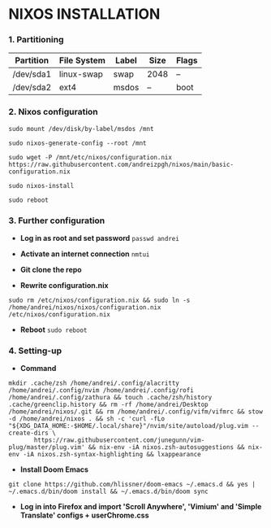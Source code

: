 # NIXOS INSTALLATION


### 1. Partitioning

| Partition | File System | Label | Size | Flags |
| --------- | ----------- | ----- | ---- | ----- |
| /dev/sda1 | linux-swap  | swap  | 2048 | –     |
| /dev/sda2 | ext4        | msdos | –    | boot  |

### 2. Nixos configuration

`sudo mount /dev/disk/by-label/msdos /mnt`

`sudo nixos-generate-config --root /mnt`

```
sudo wget -P /mnt/etc/nixos/configuration.nix https://raw.githubusercontent.com/andreizpgh/nixos/main/basic-configuration.nix
```

`sudo nixos-install`

`sudo reboot`

### 3. Further configuration

- **Log in as root and set password**
`passwd andrei`

- **Activate an internet connection**
`nmtui`

- **Git clone the repo**

- **Rewrite configuration.nix**
```
sudo rm /etc/nixos/configuration.nix && sudo ln -s /home/andrei/nixos/nixos/configuration.nix /etc/nixos/configuration.nix 
```

- **Reboot** 
`sudo reboot`

### 4. Setting-up

- **Command**
```
mkdir .cache/zsh /home/andrei/.config/alacritty /home/andrei/.config/nvim /home/andrei/.config/rofi /home/andrei/.config/zathura && touch .cache/zsh/history .cache/greenclip.history && rm -rf /home/andrei/Desktop /home/andrei/nixos/.git && rm /home/andrei/.config/vifm/vifmrc && stow -d /home/andrei/nixos . && sh -c 'curl -fLo "${XDG_DATA_HOME:-$HOME/.local/share}"/nvim/site/autoload/plug.vim --create-dirs \
       https://raw.githubusercontent.com/junegunn/vim-plug/master/plug.vim' && nix-env -iA nixos.zsh-autosuggestions && nix-env -iA nixos.zsh-syntax-highlighting && lxappearance
``` 

- **Install Doom Emacs**
```
git clone https://github.com/hlissner/doom-emacs ~/.emacs.d && yes | ~/.emacs.d/bin/doom install && ~/.emacs.d/bin/doom sync
```
 
- **Log in into Firefox and import 'Scroll Anywhere', 'Vimium' and 'Simple Translate' configs + userChrome.css**
